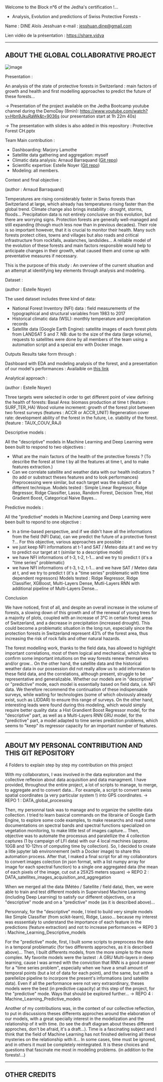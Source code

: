 Welcome to the Block n°6 of the Jedha's certification !...
 - Analysis, Evolution and predictions of Swiss Protective Forests - 

Name : DINE Aloïs Jesshuan
e-mail : jesshuan.dine@gmail.com

Lien vidéo de la présentation :
https://share.vidya

-------------------
ABOUT THE GLOBAL COLLABORATIVE PROJECT
-------------------

![image](./illustr/presentation.jpg)

Presentation :

An analysis of the state of protective forests in Switzerland : main factors of growth and health and first modelling approaches to predict the future of these forests...

-> Presentation of the project available on the Jedha Bootcamp youtube channel during the DemoDay (8min):
https://www.youtube.com/watch?v=Hbn9JkuRaWk&t=9036s
(our presentation start at 1h 22m 40s)

-> The presentation with slides is also added in this repository : Protective Forest CH.pptx

Team Main contribution :

- Dashboarding: Marjory Lamothe
- Satellite data gathering and aggregation: myself
- Climatic data analysis: Arnaud Barraquand ([Git repo](https://github.com/Ukratic/Protection-Forests))
- Scientific expertise: Estelle Noyer ([Git repo](https://github.com/NoyE-R/JF_B6_ProtectiveForest/blob/main/README.md))
- Modeling: all members.

Context and final objective :

(author : Arnaud Barraquand)

Temperatures are rising considerably faster in Swiss forests than Switzerland at large, which already has temperatures rising faster than the global trend.
Climate change also brings instability : drought, storms, floods... Precipitation data is not entirely conclusive on this evolution, but there are worrying signs.
Protection forests are generally well-managed and still expanding (though much less now than in previous decades). Their role is so important however, that it is crucial to monitor their health.
Many such forests protect cities, towns and villages but also roads and critical infrastructure from rockfalls, avalanches, landslides...
A reliable model of the evolution of these forests and main factors responsible would help to anticipate changes in their growth, what caused them and come up with preventative measures if necessary.

This is the purpose of this study : An overview of the current situation and an attempt at identifying key elements through analysis and modeling.


Dataset :

(author : Estelle Noyer)

The used dataset includes three kind of data:

- National Forest Inventory (NFI) data : field measurements of the typographical and structural variables from 1983 to 2017
- Historical climatic data (WSL): monthly temperature and precipitation records
- Satellite data (Google Earth Engine): satellite images of each forest plots from LANDSAT 5 and 7.
NB: due to the size of the data (large volume), requests to satellites were done by all members of the team using a automation script and a special env with Docker image.

Outputs Results take form through :

Dashboard with EDA and modeling analysis of the forest, and a presentation of our model's performances :
Availaible on [this link](https://ukratic-protection-forests-dashboard-home-fsgk56.streamlit.app/)

Analytical approach :

(author : Estelle Noyer)

Three targets were selected in order to get different point of view defining the health of forests:
Basal Area: biomass production at time t (feature : SURF_TER_HA)
Wood volume increment: growth of the forest plot between two forest surveys (features : ACCR or ACCR_UNIT)
Regeneration cover rate: development ability of the forest in the future, i.e. stability of the forest. (feature : TAUX_COUV_RAJ)


Descriptive models :

All the "descriptive" models in Machine Learning and Deep Learning were been built to respond to two objectives :
- What are the main factors of the health of the protective forests ? (To describe the forest at time t by all the features at time t, and to make features extraction.)
- Can we correlate satellite and weather data with our health indicators ? (to add or substract theses features and to look performances)
Preprocessing were similar, but each target was the subject of a different technique.
Models tested : Simple Linear Regressor, Ridge Regressor, Ridge Classifier, Lasso, Random Forest, Decision Tree, Hist Gradient Boost, Categorical Naive Bayes...

Predictive models : 

All the "predictive" models in Machine Learning and Deep Learning were been built to repond to one objective :
- In a time-based perspective, and if we didn't have all the informations from the field (NFI Data), can we predict the future of a protective forest ?...
For this objective, various approaches are possible :
- we just keep NFI informations at t-1 and SAT / Meteo data at t and we try to predict our target at t (similar to a descriptive model)
- we have NFI informations of t-3, t-2, t-1... and we try to predict t (it's a "time series" problematic)
- we have NFI informations of t-3, t-2, t-1... and we have SAT / Meteo data at t, and we try to predict t (it's a "time series" problematic with time dependent regressors)
Models tested : Ridge Regressor, Ridge Classifier, XGBoost, Multi-Layers Dense, Mutli-Layers RNN with additional pipeline of Multi-Layers Dense...

Conclusion

We have noticed, first of all, and despite an overall increase in the volume of forests, a slowing down of this growth and of the renewal of young trees for a majority of plots, coupled with an increase of 3°C in certain forest areas of Switzerland, and a decrease in precipitation (increased drought).
This could become a problematic situation in the long run, especially since the protection forests in Switzerland represent 43% of the forest area, thus increasing the risk of rock falls and other natural hazards.

The forest modelling work, thanks to the field data, has allowed to highlight important correlations, most of them logical and mechanical, which allow to confirm some important intuitions on the way forests renew themselves and/or grow... On the other hand, the satellite data and the historical weather data in our possession did not really allow us to add information to these field data, and the correlations, although present, struggle to be representative and generalizable.
Whether our models are in "descriptive" or "predictive" mode, each model is essentially based on field data, i.e. NFI data. We therefore recommend the continuation of these indispensable surveys, while waiting for technologies (some of which obviously already exist, such as LIDDAR) to ensure this range of surveys. 
On the other hand, interesting leads were found during this modeling, which would simply require better quality data: a Hist Grandient Boost Regressor model, for the "descriptive" part, as well as a Multi-Layers RNN GRU model, for the "predictive" part, a model adapted to time series prediction problems, which seems to "keep" its regressor capacity for an important number of features.


-------------------
ABOUT MY PERSONAL CONTRIBUTION AND THIS GIT REPOSITORY
-------------------

4 Folders to explain step by step  my contribution on this project

With my collaborators, I was involved in the data exploration and the collective reflexion about data acquisition and data managment. I have provided, throughout the entire project, a lot of scripts to manage, to merge, to aggregate and to convert data... For example,  a script to convert swiss spatial coordinates (a very particular system !) into GPS coordinates. -> REPO 1 : DATA_global_processing

Then, my personnal task was to manage and to organize the satellite data collection. I tried to learn basical commands on the librairie of Google Earth Engine, to explore some code examples, to make researchs and read some documentations on spectral bands and spectral functions specialized on vegetation monitoring, to make little test of images capture... Then, objective was to automate the processus and paralellize the 4 collection captures (1 by campaign of LFI data) with our 4 local machines (approx. 10GB and 10-12hrs of computing time by collection). So, I decided to create a litle jupyter lab environnement (with a Docker image) to share this automation process. After that, I maked a final script for all my collaborators to convert images colection (in json format, with a list numpy array for image for each spectral function) to a single one aggregated data (the mean of each pixels of the image, cut out a 25X25 meters square)
-> REPO 2 : DATA_satellites_images_acquisition_and_aggregation

When we merged all the data (Météo / Satellite / field data), then, we were able to train and test different models in Supervised Machine Learning (including Deep Learning) to satisfy our different objectives, on a "descriptive" mode and on a "predictive" mode (as it is described above)...

Personnaly, for the "descriptive" mode, I tried to build very simple models like Simple Classifier (from scikit-learn), Ridge, Lasso... because my interest was esssentialy to understand the importance of each feature in the predictions (feature extraction) and not to increase performances -> REP0 3 : Machine_Learning_Descriptive_models

For the "predictive" mode, first, I built some scripts to preprocess the data in a temporal problematic (for two differents approches, as it is described above)... Then, I built differents models, from the more simple to the more complex. My favorite models were the lastest : A GRU Multi-layers in deep learning, cause I was armed with the conviction that RNN is a good answer for a "time series problem", especially when we have a small amount of temporal points (but a lot of data for each point), and the same, but with a parellelize pipeline to incorpore the present's informations (and satellite data). Even if all the performance were not very extraordinary, theses models were the best (in predictive capacity) at this step of the project, for the "predictive" mode. Ways that should be explored further...
-> REPO 4 : Machine_Learning_Predictive_models

Another of my contributions was, in the context of our collective reflection, to put in discussions theses differents approches around the elaboration of our models, with a great specially interest in the modelization and the relationship of it with time. (to see the draft diagram about theses different approches, don't be afraid, it's a draft...).
Time is a fascinating subject and I think that the field of Machine Learning has not finished delivering all these mysteries on the relationship with it... In some cases, time must be ignored, and in others it must be completely reintegrated. It is these choices and questions that fascinate me most in modeling problems. (in addition to the forests!...)

-------------------
OTHER CREDITS
-------------------



